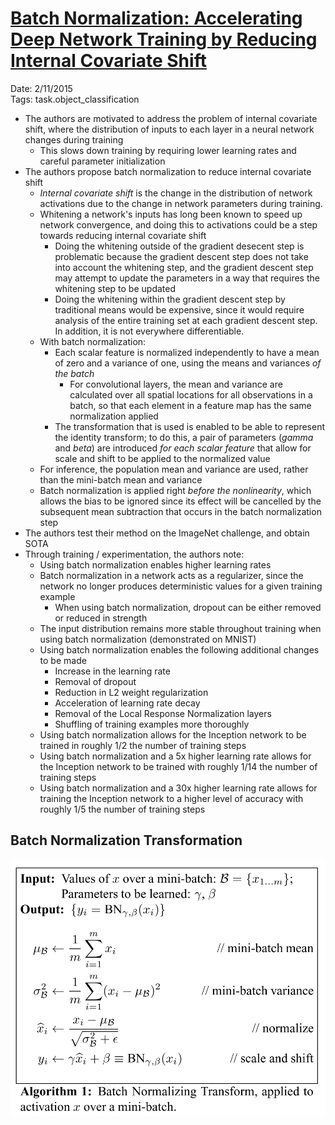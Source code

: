 # [Batch Normalization: Accelerating Deep Network Training by Reducing Internal Covariate Shift](https://arxiv.org/abs/1502.03167)

Date: 2/11/2015  
Tags: task.object_classification

- The authors are motivated to address the problem of internal covariate shift, where the distribution of inputs to each layer in a neural network changes during training
    - This slows down training by requiring lower learning rates and careful parameter initialization
- The authors propose batch normalization to reduce internal covariate shift
    - *Internal covariate shift* is the change in the distribution of network activations due to the change in network parameters during training.
    - Whitening a network's inputs has long been known to speed up network convergence, and doing this to activations could be a step towards reducing internal covariate shift
        - Doing the whitening outside of the gradient desecent step is problematic because the gradient descent step does not take into account the whitening step, and the gradient descent step may attempt to update the parameters in a way that requires the whitening step to be updated
        - Doing the whitening within the gradient descent step by traditional means would be expensive, since it would require analysis of the entire training set at each gradient descent step. In addition, it is not everywhere differentiable.
    - With batch normalization:
        - Each scalar feature is normalized independently to have a mean of zero and a variance of one, using the means and variances *of the batch*
            - For convolutional layers, the mean and variance are calculated over all spatial locations for all observations in a batch, so that each element in a feature map has the same normalization applied
        - The transformation that is used is enabled to be able to represent the identity transform; to do this, a pair of parameters (*gamma* and *beta*) are introduced *for each scalar feature* that allow for scale and shift to be applied to the normalized value
    - For inference, the population mean and variance are used, rather than the mini-batch mean and variance
    - Batch normalization is applied right *before the nonlinearity*, which allows the bias to be ignored since its effect will be cancelled by the subsequent mean subtraction that occurs in the batch normalization step
- The authors test their method on the ImageNet challenge, and obtain SOTA
- Through training / experimentation, the authors note:
    - Using batch normalization enables higher learning rates
    - Batch normalization in a network acts as a regularizer, since the network no longer produces deterministic values for a given training example
        - When using batch normalization, dropout can be either removed or reduced in strength
    - The input distribution remains more stable throughout training when using batch normalization (demonstrated on MNIST)
    - Using batch normalization enables the following additional changes to be made
        - Increase in the learning rate
        - Removal of dropout
        - Reduction in L2 weight regularization
        - Acceleration of learning rate decay
        - Removal of the Local Response Normalization layers
        - Shuffling of training examples more thoroughly
    - Using batch normalization allows for the Inception network to be trained in roughly 1/2 the number of training steps
    - Using batch normalization and a 5x higher learning rate allows for the Inception network to be trained with roughly 1/14 the number of training steps
    - Using batch normalization and a 30x higher learning rate allows for training the Inception network to a higher level of accuracy with roughly 1/5 the number of training steps

## Batch Normalization Transformation

![](./images/batch_norm.png)
